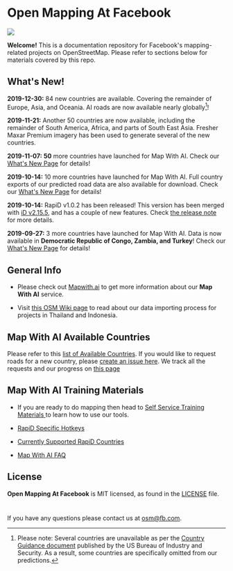 # Open Mapping At Facebook

![](https://github.com/facebookmicrosites/Open-Mapping-At-Facebook/blob/master/assets/home_page.png?raw=true)

**Welcome!** This is a documentation repository for Facebook's mapping-related projects on OpenStreetMap. Please refer to sections below for materials covered by this repo.

## What's New!

**2019-12-30:** 84 new countries are available. Covering the remainder of Europe, Asia, and Oceania. AI roads are now available nearly globally[^1]!

**2019-11-21:** Another 50 countries are now available, including the remainder of South America, Africa, and parts of South East Asia. Fresher Maxar Premium imagery has been used to generate several of the new countries.

**2019-11-07:**  **50** more countries have launched for Map With AI. Check our [What's New Page](WHATSNEW.md) for details!

**2019-10-14:** 10 more countries have launched for Map With AI. Full country exports of our predicted road data are also available for download. Check our [What's New Page](WHATSNEW.md) for details!

**2019-10-14:** RapiD v1.0.2 has been released! This version has been merged with [iD v2.15.5](https://github.com/openstreetmap/iD/blob/master/CHANGELOG.md#2155), and has a couple of new features. Check [the release note](https://github.com/facebookincubator/RapiD/releases/tag/rapid-v1.0.2) for more details.

**2019-09-27:** 3 more countries have launched for Map With AI. Data is now available in **Democratic Republic of Congo, Zambia, and Turkey**! Check our [What's New Page](WHATSNEW.md) for details!

## General Info
- Please check out [Mapwith.ai](https://mapwith.ai) to get more information about our **Map With AI** service.

- Visit [this OSM Wiki page](https://wiki.openstreetmap.org/wiki/AI-Assisted_Road_Tracing) to read about our data importing process for projects in Thailand and Indonesia.

## Map With AI Available Countries

Please refer to this [list of Available Countries](https://github.com/facebookmicrosites/Open-Mapping-At-Facebook/wiki/Available-Countries). If you would like to request roads for a new country, please [create an issue here](https://github.com/facebookincubator/RapiD/issues). We track all the requests and our progress on [this page](https://github.com/facebookincubator/RapiD/blob/master/COUNTRY_REQUESTS.md)


## Map With AI Training Materials
- If you are ready to do mapping then head to [Self Service Training Materials ](https://github.com/facebookmicrosites/Open-Mapping-At-Facebook/wiki) to learn how to use our tools.

- [RapiD Specific Hotkeys](https://github.com/facebookmicrosites/Open-Mapping-At-Facebook/wiki/RapiD-Specific-Hotkeys)

- [Currently Supported RapiD Countries](https://github.com/facebookmicrosites/Open-Mapping-At-Facebook/wiki/Available-Countries)

- [Map With AI FAQ](https://github.com/facebookmicrosites/Open-Mapping-At-Facebook/wiki/FAQ)


## License
**Open Mapping At Facebook** is MIT licensed, as found in the [LICENSE](https://github.com/facebookmicrosites/Open-Mapping-At-Facebook/blob/master/LICENSE.md) file.


#

If you have any questions please contact us at <osm@fb.com>.


[^1]:
    Please note: Several countries are unavailable as per the [Country Guidance document](https://www.bis.doc.gov/index.php/policy-guidance/country-guidance) published by the US Bureau of Industry and Security.     As a result, some countries are specifically omitted from our predictions.
